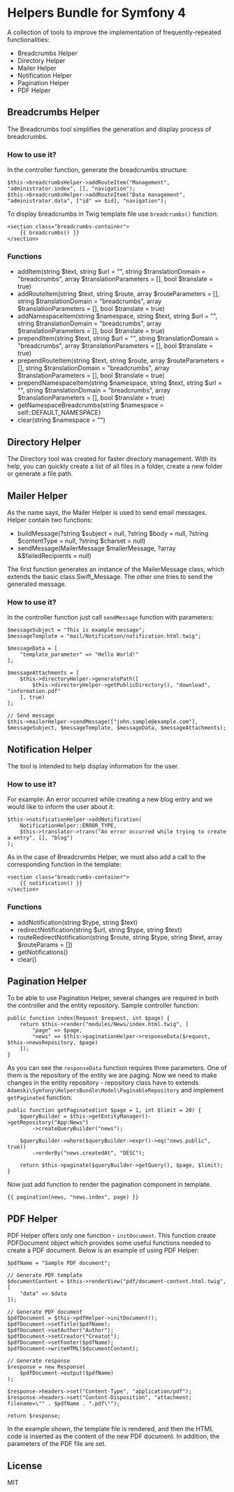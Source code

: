 # Helpers Bundle for Symfony 4

A collection of tools to improve the implementation of frequently-repeated functionalities:

* Breadcrumbs Helper
* Directory Helper
* Mailer Helper
* Notification Helper
* Pagination Helper
* PDF Helper

## Breadcrumbs Helper

The Breadcrumbs tool simplifies the generation and display process of breadcrumbs.

### How to use it?

In the controller function, generate the breadcrumbs structure:

```(php)
$this->breadcrumbsHelper->addRouteItem("Management", "administrator.index", [], "navigation");
$this->breadcrumbsHelper->addRouteItem("Data management", "administrator.data", ["id" => $id], "navigation");
```

To display breadcrumbs in Twig template file use ``breadcrumbs()`` function:

```(html)
<section class="breadcrumbs-container">
    {{ breadcrumbs() }}
</section>
```

### Functions

* addItem(string $text, string $url = "", string $translationDomain = "breadcrumbs", array $translationParameters = [], bool $translate = true)
* addRouteItem(string $text, string $route, array $routeParameters = [], string $translationDomain = "breadcrumbs", array $translationParameters = [], bool $translate = true)
* addNamespaceItem(string $namespace, string $text, string $url = "", string $translationDomain = "breadcrumbs", array $translationParameters = [], bool $translate = true)
* prependItem(string $text, string $url = "", string $translationDomain = "breadcrumbs", array $translationParameters = [], bool $translate = true)
* prependRouteItem(string $text, string $route, array $routeParameters = [], string $translationDomain = "breadcrumbs", array $translationParameters = [], bool $translate = true)
* prependNamespaceItem(string $namespace, string $text, string $url = "", string $translationDomain = "breadcrumbs", array $translationParameters = [], bool $translate = true)
* getNamespaceBreadcrumbs(string $namespace = self::DEFAULT_NAMESPACE)
* clear(string $namespace = "")

## Directory Helper

The Directory tool was created for faster directory management. With its help, you can quickly create a list of all files in a folder, create a new folder or generate a file path.

## Mailer Helper

As the name says, the Mailer Helper is used to send email messages. Helper contain two functions:

* buildMessage(?string $subject = null, ?string $body = null, ?string $contentType = null, ?string $charset = null)
* sendMessage(MailerMessage $mailerMessage, ?array &$failedRecipients = null)

The first function generates an instance of the MailerMessage class, which extends the basic class Swift_Message. 
The other one tries to send the generated message.

### How to use it?

In the controller function just call ``sendMessage`` function with parameters:

```(php)
$messageSubject = "This is example message";
$messageTemplate = "mail/Notification/notification.html.twig";

$messageData = [
    "template_parameter" => "Hello World!"
];

$messageAttachments = [
    $this->directoryHelper->generatePath([
        $this->directoryHelper->getPublicDirectory(), "download", "information.pdf"
    ], true)
];

// Send message
$this->mailerHelper->sendMessage(["john.sample@example.com"], $messageSubject, $messageTemplate, $messageData, $messageAttachments);
```

## Notification Helper

The tool is intended to help display information for the user.

### How to use it?

For example: An error occurred while creating a new blog entry and we would like to inform the user about it:

```(php)
$this->notificationHelper->addNotification(
    NotificationHelper::ERROR_TYPE,
    $this->translator->trans("An error occurred while trying to create a entry", [], "blog")
);
```

As in the case of Breadcrumbs Helper, we must also add a call to the corresponding function in the template:

```(html)
<section class="breadcrumbs-container">
    {{ notification() }}
</section>
```

### Functions

* addNotification(string $type, string $text)
* redirectNotification(string $url, string $type, string $text)
* routeRedirectNotification(string $route, string $type, string $text, array $routeParams = [])
* getNotifications()
* clear()

## Pagination Helper

To be able to use Pagination Helper, several changes are required in both the controller and the entity repository. Sample controller function:

```(php)
public function index(Request $request, int $page) {
    return $this->render("modules/News/index.html.twig", [
        "page" => $page,
        "news" => $this->paginationHelper->responseData($request, $this->newsRepository, $page)
    ]);
}
```

As you can see the ``responseData`` function requires three parameters. One of them is the repository of the entity we are paging. Now we need to make changes in the entity repository - repository class have to extends ``Adamski\Symfony\HelpersBundle\Model\PaginableRepository`` and implement ``getPaginated`` function:

```(php)
public function getPaginated(int $page = 1, int $limit = 20) {
    $queryBuilder = $this->getEntityManager()->getRepository("App:News")
        ->createQueryBuilder("news");

    $queryBuilder->where($queryBuilder->expr()->eq("news.public", true))
        ->orderBy("news.createdAt", "DESC");

    return $this->paginate($queryBuilder->getQuery(), $page, $limit);
}
```

Now just add function to render the pagination component in template.

```
{{ pagination(news, "news.index", page) }}
```

## PDF Helper

PDF Helper offers only one function - ``initDocument``. This function create PDFDocument object which provides some useful functions needed to create a PDF document. Below is an example of using PDF Helper:

```(php)
$pdfName = "Sample PDF document";

// Generate PDF template
$documentContent = $this->renderView("pdf/document-content.html.twig", [
    "data" => $data
]);

// Generate PDF document
$pdfDocument = $this->pdfHelper->initDocument();
$pdfDocument->setTitle($pdfName);
$pdfDocument->setAuthor("Author");
$pdfDocument->setCreator("Creatot");
$pdfDocument->setFooter($pdfName);
$pdfDocument->writeHTML($documentContent);

// Generate response
$response = new Response(
    $pdfDocument->output($pdfName)
);

$response->headers->set("Content-Type", "application/pdf");
$response->headers->set("Content-Disposition", "attachment; filename=\"" . $pdfName . ".pdf\"");

return $response;
```

In the example shown, the template file is rendered, and then the HTML code is inserted as the content of the new PDF document. In addition, the parameters of the PDF file are set.

## License

MIT
